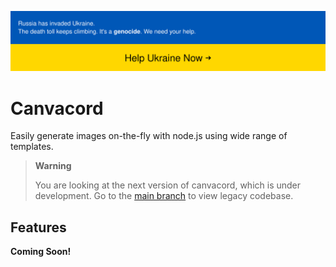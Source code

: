 [![SWUbanner](https://raw.githubusercontent.com/vshymanskyy/StandWithUkraine/main/banner2-direct.svg)](https://vshymanskyy.github.io/StandWithUkraine)

# Canvacord

Easily generate images on-the-fly with node.js using wide range of templates.

> **Warning**
> 
> You are looking at the next version of canvacord, which is under development. Go to the [main branch](https://github.com/neplextech/canvacord/tree/main) to view legacy codebase.

## Features

**Coming Soon!**
